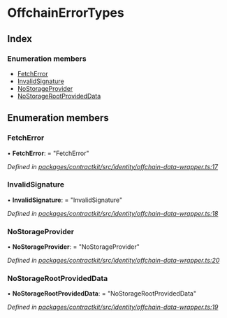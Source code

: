 # OffchainErrorTypes

## Index

### Enumeration members

* [FetchError]()
* [InvalidSignature]()
* [NoStorageProvider]()
* [NoStorageRootProvidedData]()

## Enumeration members

### FetchError

• **FetchError**: = "FetchError"

_Defined in_ [_packages/contractkit/src/identity/offchain-data-wrapper.ts:17_](https://github.com/celo-org/celo-monorepo/blob/master/packages/contractkit/src/identity/offchain-data-wrapper.ts#L17)

### InvalidSignature

• **InvalidSignature**: = "InvalidSignature"

_Defined in_ [_packages/contractkit/src/identity/offchain-data-wrapper.ts:18_](https://github.com/celo-org/celo-monorepo/blob/master/packages/contractkit/src/identity/offchain-data-wrapper.ts#L18)

### NoStorageProvider

• **NoStorageProvider**: = "NoStorageProvider"

_Defined in_ [_packages/contractkit/src/identity/offchain-data-wrapper.ts:20_](https://github.com/celo-org/celo-monorepo/blob/master/packages/contractkit/src/identity/offchain-data-wrapper.ts#L20)

### NoStorageRootProvidedData

• **NoStorageRootProvidedData**: = "NoStorageRootProvidedData"

_Defined in_ [_packages/contractkit/src/identity/offchain-data-wrapper.ts:19_](https://github.com/celo-org/celo-monorepo/blob/master/packages/contractkit/src/identity/offchain-data-wrapper.ts#L19)

